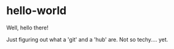 # hello-world

Well, hello there!

Just figuring out what a 'git' and a 'hub' are. Not so techy.... yet.
